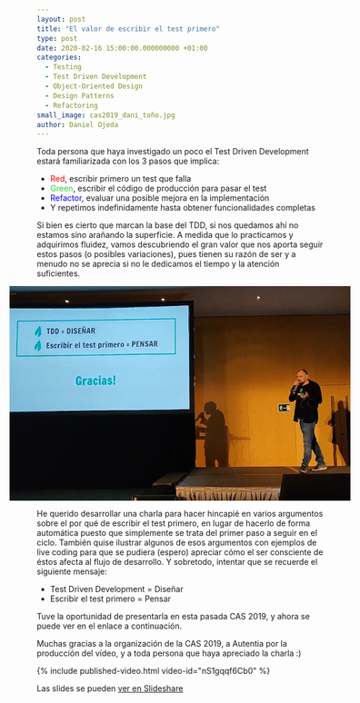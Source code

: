 ```yaml
---
layout: post
title: "El valor de escribir el test primero"
type: post
date: 2020-02-16 15:00:00.000000000 +01:00
categories:
  - Testing
  - Test Driven Development
  - Object-Oriented Design
  - Design Patterns
  - Refactoring
small_image: cas2019_dani_toño.jpg
author: Daniel Ojeda
---
```


Toda persona que haya investigado un poco el Test Driven Development estará familiarizada con los 3 pasos que implica:

- <span style="color: red">Red</span>, escribir primero un test que falla
- <span style="color: limegreen">Green</span>, escribir el código de producción para pasar el test
- <span style="color: blue">Refactor</span>, evaluar una posible mejora en la implementación
- Y repetimos indefinidamente hasta obtener funcionalidades completas

Si bien es cierto que marcan la base del TDD, si nos quedamos ahí no estamos sino arañando la superficie.
A medida que lo practicamos y adquirimos fluidez, vamos descubriendo el gran valor que nos aporta seguir estos pasos (o posibles variaciones), pues tienen su razón de ser y a menudo no se aprecia si no le dedicamos el tiempo y la atención suficientes.

<div style="display: flex; justify-content: center; margin: 10px 0">
    <img style="max-width: 600px" src="/assets/charla_dani_cas2019.png" alt="Dani CAS 2019" />
</div>

He querido desarrollar una charla para hacer hincapié en varios argumentos sobre el por qué de escribir el test primero, en lugar de hacerlo de forma automática puesto que simplemente se trata del primer paso a seguir en el ciclo. También quise ilustrar algunos de esos argumentos con ejemplos de live coding para que se pudiera (espero) apreciar cómo el ser consciente de éstos afecta al flujo de desarrollo. Y sobretodo, intentar que se recuerde el siguiente mensaje:

- Test Driven Development = Diseñar
- Escribir el test primero = Pensar

Tuve la oportunidad de presentarla en esta pasada CAS 2019, y ahora se puede ver en el enlace a continuación.

Muchas gracias a la organización de la CAS 2019, a Autentia por la producción del vídeo, y a toda persona que haya apreciado la charla :)

{% include published-video.html video-id="nS1gqqf6Cb0" %}

Las slides se pueden [ver en Slideshare](https://www.slideshare.net/DanielOjedaLoisel/tdd-no-es-escribir-el-test-primero)
